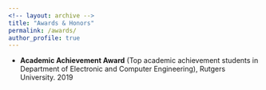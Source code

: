 ```yaml
---
<!-- layout: archive -->
title: "Awards & Honors"
permalink: /awards/
author_profile: true
---
```

* **Academic Achievement Award** (Top academic achievement students in Department of Electronic and Computer Engineering), Rutgers University. 2019